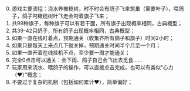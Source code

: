 0. 游戏主要流程：浇水养橄榄树，时不时会有鸽子飞来筑巢（需要叶子），喂鸽子，鸽子叼橄榄树叶飞走会叼着旗子飞来；
1. 共99种旗子，每种旗子可以有若干面，所有旗子出现概率相同，古典概型；
2. 共39-42只鸽子，所有鸽子出现概率相同，古典概型；
4. 如果一直在线盯着点，预期通关（收集齐所有鸽子和旗子）时间2小时；
5. 如果只是每天上来点几下就关掉，预期通关时间半个月至一个月；
6. 如果一直开着在线挂机不点，至少要一周才能通关；
7. 完全0点击可以通关：会下雨、鸽子自己会飞出去觅食……
8. 玩家用来浇水、喂鸽子的操作，可以直接点击完成，也可以有类似“心力（♥）”概念；
9. 不要过于复杂的机制（包括如何累计♥），简单偏好；